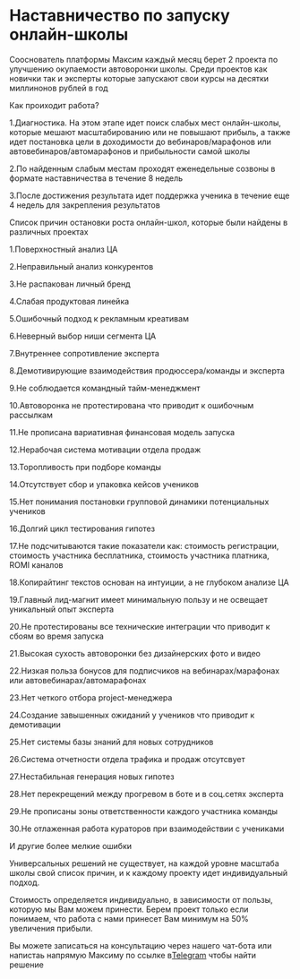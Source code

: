 # Наставничество по запуску онлайн-школы

Сооснователь платформы Максим каждый месяц берет 2 проекта по улучшению окупаемости автоворонки школы. Среди проектов как новички так и эксперты которые запускают свои курсы на десятки миллинонов рублей в год

Как проиходит работа?

1.Диагностика. На этом этапе идет поиск слабых мест онлайн-школы, которые мешают масштабированию или не повышают прибыль, а также идет постановка цели в доходимости до вебинаров/марафонов или автовебинаров/автомарафонов и прибыльности самой школы

2.По найденным слабым местам проходят еженедельные созвоны в формате наставничества в течение 8 недель

3.После достижения результата идет поддержка ученика в течение еще 4 недель для закрепления результатов&#x20;



Список причин остановки роста онлайн-школ, которые были найдены в различных проектах

1.Поверхностный анализ ЦА

2.Неправильный анализ конкурентов

3.Не распакован личный бренд

4.Слабая продуктовая линейка

5.Ошибочный подход к рекламным креативам

6.Неверный выбор ниши сегмента ЦА

7.Внутреннее сопротивление эксперта

8.Демотивирующие взаимодействия продюссера/команды и эксперта

9.Не соблюдается командный тайм-менеджмент

10.Автоворонка не протестирована что приводит к ошибочным рассылкам

11.Не прописана вариативная финансовая модель запуска

12.Нерабочая система мотивации отдела продаж

13.Торопливость при подборе команды

14.Отсутствует сбор и упаковка кейсов учеников

15.Нет понимания постановки групповой динамики потенциальных учеников

16.Долгий цикл тестирования гипотез

17.Не подсчитываются такие показатели как: стоимость регистрации, стоимость участника бесплатника, стоимость участника платника, ROMI каналов

18.Копирайтинг текстов основан на интуиции,  а не глубоком анализе ЦА

19.Главный лид-магнит имеет минимальную пользу и не освещает уникальный опыт эксперта&#x20;

20.Не протестированы все технические интеграции что приводит к сбоям во время запуска

21.Высокая сухость автоворонки без дизайнерских фото и видео

22.Низкая польза бонусов для подписчиков на вебинарах/марафонах или автовебинарах/автомарафонах

23.Нет четкого отбора project-менеджера

24.Создание завышенных ожиданий у учеников что приводит к демотивации

25.Нет системы базы знаний для новых сотрудников

26.Система отчетности отдела трафика и продаж отсутсвует

27.Нестабильная генерация новых гипотез

28.Нет перекрещений между прогревом в боте и в соц.сетях эксперта

29.Не прописаны зоны ответственности каждого участника команды

30.Не отлаженная работа кураторов при взаимодействии с учениками

И другие более мелкие ошибки

Универсальных решений не существует, на каждой уровне масштаба школы свой список причин, и к каждому проекту идет индивидуальный подход.

Стоимость определяется индивидуально, в зависимости от пользы, которую мы Вам можем принести. Берем проект только если понимаем, что работа с нами принесет Вам минимум на 50% увеличения прибыли.

Вы можете записаться на консультацию через нашего чат-бота или напистаь напрямую Максиму по ссылке в[Telegram](https://www.t.me/igmax) чтобы найти решение











